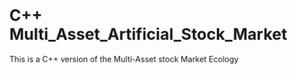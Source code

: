# C++ Multi_Asset_Artificial_Stock_Market
This is a C++ version of the Multi-Asset stock Market Ecology
